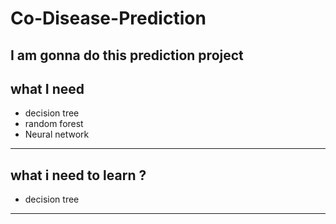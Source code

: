 # Co-Disease-Prediction

I am gonna do this prediction project 
---

## what I need 
- decision tree
- random forest 
- Neural network 
---

## what i need to learn ?
- decision tree

---

